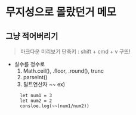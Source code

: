 # 무지성으로 몰랐던거 메모
## 그냥 적어버리기
> 마크다운 미리보기 단축키 : shift + cmd + v  구뜨!

- 실수를 정수로
  1. Math.ceil(), .floor, .round(), trunc
  2. parseInt()
  3. 틸트연산자 ~~
    ex)
    ```
      let num1 = 3
      let num2 = 2
      consloe.log(~~(num1/num2))
    ```
  